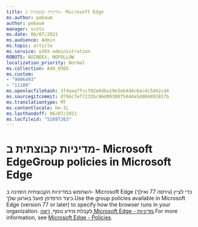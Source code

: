 ```yaml
---
title: מדיניות קבוצתית ב- Microsoft Edge
ms.author: pebaum
author: pebaum
manager: scotv
ms.date: 06/07/2021
ms.audience: Admin
ms.topic: article
ms.service: o365-administration
ROBOTS: NOINDEX, NOFOLLOW
localization_priority: Normal
ms.collection: Adm_O365
ms.custom:
- "9006493"
- "11108"
ms.openlocfilehash: 3f4aea7fccf02e6dba19e3eb4d4c6acdc5d42cd4
ms.sourcegitcommit: d79bc7ef7232bc96d89388f5444a5dd04891817b
ms.translationtype: MT
ms.contentlocale: he-IL
ms.lasthandoff: 06/07/2021
ms.locfileid: "52897263"
---
```

# <a name="group-policies-in-microsoft-edge"></a><span data-ttu-id="b9dd9-102">מדיניות קבוצתית ב- Microsoft Edge</span><span class="sxs-lookup"><span data-stu-id="b9dd9-102">Group policies in Microsoft Edge</span></span>

<span data-ttu-id="b9dd9-103">השתמש במדיניות הקבוצתית הזמינה ב- Microsoft Edge (גירסה 77 ואילך) כדי לציין כיצד הדפדפן פועל בארגון שלך.</span><span class="sxs-lookup"><span data-stu-id="b9dd9-103">Use the group policies available in Microsoft Edge (version 77 or later) to specify how the browser runs in your organization.</span></span> <span data-ttu-id="b9dd9-104">לקבלת מידע נוסף, [ראה Microsoft Edge - מדיניות](/deployedge/microsoft-edge-policies#available-policies).</span><span class="sxs-lookup"><span data-stu-id="b9dd9-104">For more information, see [Microsoft Edge - Policies](/deployedge/microsoft-edge-policies#available-policies).</span></span>